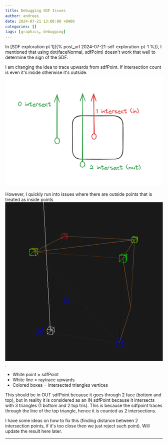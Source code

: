 ```yaml
---
title: Debugging SDF Issues 
author: andreas
date: 2024-07-21 13:00:00 +0900
categories: []
tags: [graphics, debugging]
---
```


In [SDF exploration pt 1]({% post_url 2024-07-21-sdf-exploration-pt-1 %}), I mentioned that using dot(faceNormal, sdfPoint) doesn't work that well to determine the sign of the SDF. 

I am changing the idea to trace upwards from sdfPoint. If intersection count is even it's inside otherwise it's outside.
 ![Intersect idea](../assets/img/post_img/2024-07-26-debugging-sdf/intersect-idea.png)

However, I quickly run into issues where there are outside points that is treated as inside points
 ![Debugging](../assets/img/post_img/2024-07-26-debugging-sdf/debugging.png).
 - White point = sdfPoint
 - White line = raytrace upwards
 - Colored boxes = intersected triangles vertices

This should be in OUT sdfPoint because it goes through 2 face (bottom and top), but in reality it is considered as an IN sdfPoint because it intersects with 3 triangles (1 bottom and 2 top tris). This is because the sdfpoint traces through the line of the top triangle, hence it is counted as 2 intersections.

I have some ideas on how to fix this (finding distance between 2 intersection points, if it's too close then we just reject such point). Will update the result here later.

----

